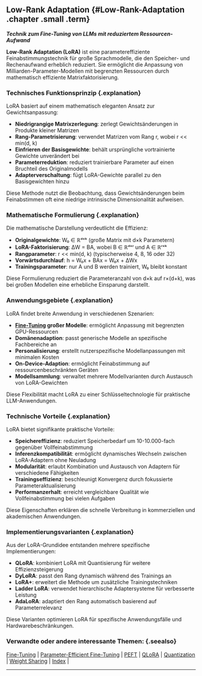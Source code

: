 ## Low-Rank Adaptation {#Low-Rank-Adaptation .chapter .small .term}

***Technik zum Fine-Tuning von LLMs mit reduziertem Ressourcen-Aufwand***

**Low-Rank Adaptation (LoRA)** ist eine parametereffiziente Feinabstimmungstechnik für große Sprachmodelle, die den Speicher- und Rechenaufwand erheblich reduziert.
Sie ermöglicht die Anpassung von Milliarden-Parameter-Modellen mit begrenzten Ressourcen durch mathematisch effiziente Matrixfaktorisierung.

### Technisches Funktionsprinzip {.explanation}

LoRA basiert auf einem mathematisch eleganten Ansatz zur Gewichtsanpassung:

- **Niedrigrangige Matrixzerlegung**: zerlegt Gewichtsänderungen in Produkte kleiner Matrizen
- **Rang-Parametrisierung**: verwendet Matrizen vom Rang r, wobei r << min(d, k)
- **Einfrieren der Basisgewichte**: behält ursprüngliche vortrainierte Gewichte unverändert bei
- **Parameterreduktion**: reduziert trainierbare Parameter auf einen Bruchteil des Originalmodells
- **Adapterverschaltung**: fügt LoRA-Gewichte parallel zu den Basisgewichten hinzu

Diese Methode nutzt die Beobachtung, dass Gewichtsänderungen beim Feinabstimmen oft eine niedrige intrinsische Dimensionalität aufweisen.

### Mathematische Formulierung {.explanation}

Die mathematische Darstellung verdeutlicht die Effizienz:

- **Originalgewichte**: W₀ ∈ ℝᵈˣᵏ (große Matrix mit d×k Parametern)
- **LoRA-Faktorisierung**: ΔW = BA, wobei B ∈ ℝᵈˣʳ und A ∈ ℝʳˣᵏ
- **Rangparameter**: r << min(d, k) (typischerweise 4, 8, 16 oder 32)
- **Vorwärtsdurchlauf**: h = W₀x + BAx = W₀x + ΔWx
- **Trainingsparameter**: nur A und B werden trainiert, W₀ bleibt konstant

Diese Formulierung reduziert die Parameteranzahl von d×k auf r×(d+k), was bei großen Modellen eine erhebliche Einsparung darstellt.

### Anwendungsgebiete {.explanation}

LoRA findet breite Anwendung in verschiedenen Szenarien:

- **[Fine-Tuning](#Fine-Tuning) großer Modelle**: ermöglicht Anpassung mit begrenzten GPU-Ressourcen
- **Domänenadaption**: passt generische Modelle an spezifische Fachbereiche an
- **Personalisierung**: erstellt nutzerspezifische Modellanpassungen mit minimalen Kosten
- **On-Device-Adaption**: ermöglicht Feinabstimmung auf ressourcenbeschränkten Geräten
- **Modellsammlung**: verwaltet mehrere Modellvarianten durch Austausch von LoRA-Gewichten

Diese Flexibilität macht LoRA zu einer Schlüsseltechnologie für praktische LLM-Anwendungen.

### Technische Vorteile {.explanation}

LoRA bietet signifikante praktische Vorteile:

- **Speichereffizienz**: reduziert Speicherbedarf um 10-10.000-fach gegenüber Vollfeinabstimmung
- **Inferenzkompatibilität**: ermöglicht dynamisches Wechseln zwischen LoRA-Adaptern ohne Neuladung
- **Modularität**: erlaubt Kombination und Austausch von Adaptern für verschiedene Fähigkeiten
- **Trainingseffizienz**: beschleunigt Konvergenz durch fokussierte Parameteraktualisierung
- **Performanzerhalt**: erreicht vergleichbare Qualität wie Vollfeinabstimmung bei vielen Aufgaben

Diese Eigenschaften erklären die schnelle Verbreitung in kommerziellen und akademischen Anwendungen.

### Implementierungsvarianten {.explanation}

Aus der LoRA-Grundidee entstanden mehrere spezifische Implementierungen:

- **QLoRA**: kombiniert LoRA mit Quantisierung für weitere Effizienzsteigerung
- **DyLoRA**: passt den Rang dynamisch während des Trainings an
- **LoRA+**: erweitert die Methode um zusätzliche Trainingstechniken
- **Ladder LoRA**: verwendet hierarchische Adaptersysteme für verbesserte Leistung
- **AdaLoRA**: adaptiert den Rang automatisch basierend auf Parameterrelevanz

Diese Varianten optimieren LoRA für spezifische Anwendungsfälle und Hardwarebeschränkungen.

### Verwandte oder andere interessante Themen: {.seealso}

[Fine-Tuning](#Fine-Tuning) |
[Parameter-Efficient Fine-Tuning](#Parameter-Efficient-Fine-Tuning) |
[PEFT](#PEFT) |
[QLoRA](#QLoRA) |
[Quantization](#Quantization) |
[Weight Sharing](#Weight-Sharing) |
[Index](#Index) |

----


